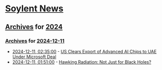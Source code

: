 # [Soylent News](../../../README.md)

## [Archives](../../index.md) for [2024](../index.md)

### [Archives](../../index.md) for [2024-12-11](index.md)

* [2024-12-11, 02:35:00](https://soylentnews.org/article.pl?sid=24/12/10/1154237&from=rss) - [US Clears Export of Advanced AI Chips to UAE Under Microsoft Deal](https://soylentnews.org/article.pl?sid=24/12/10/1154237&from=rss)
* [2024-12-11, 01:51:00](https://soylentnews.org/article.pl?sid=24/12/10/1141242&from=rss) - [Hawking Radiation: Not Just for Black Holes?](https://soylentnews.org/article.pl?sid=24/12/10/1141242&from=rss)
